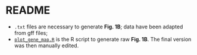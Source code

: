 # README
  - <code>.txt</code> files are necessary to generate **Fig. 1B**; data have been adapted from gff files;
  - <code>[plot_gene_map.R](plot_gene_map.R)</code> is the R script to generate raw **Fig. 1B**. The final version was then manually edited.

